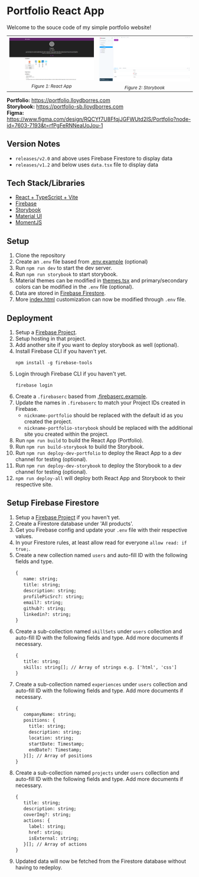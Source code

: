 # Portfolio React App

Welcome to the souce code of my simple portfolio website!

<table align="center">
  <tr>
    <td align="center">
      <img src="./docs/images/portfolio_thumbnail.png" width="100%"/><br>
      <sub><em>Figure 1: React App</em></sub>
    </td>
    <td align="center">
      <img src="./docs/images/storybook_thumbnail.png" width="100%"/><br>
      <sub><em>Figure 2: Storybook</em></sub>
    </td>
  </tr>
</table>

**Portfolio:** https://portfolio.lloydborres.com \
**Storybook:** https://portfolio-sb.lloydborres.com \
**Figma:** https://www.figma.com/design/RQCYf7U8FfqjJGFWUtd2IS/Portfolio?node-id=7603-7193&t=rfPgFeRNNeaUoJou-1

## Version Notes

- `releases/v2.0` and above uses Firebase Firestore to display data
- `releases/v1.2` and below uses `data.tsx` file to display data

## Tech Stack/Libraries

- [React + TypeScript + Vite](https://vite.dev/guide)
- [Firebase](https://firebase.google.com/)
- [Storybook](https://storybook.js.org)
- [Material UI](https://mui.com/material-ui)
- [MomentJS](https://momentjs.com)

## Setup

1. Clone the repository
2. Create an `.env` file based from [.env.example](.env.example) (optional)
3. Run `npm run dev` to start the dev server.
4. Run `npm run storybook` to start storybook.
5. Material themes can be modified in [themes.tsx](src/configs/themes.tsx) and primary/secondary colors can be modified in the `.env` file (optional).
6. Data are stored in [Firebase Firestore](#setup-firebase-firestore).
7. More [index.html](./index.html) customization can now be modified through `.env` file.

## Deployment

1. Setup a [Firebase Project](console.firebase.google.com).
2. Setup hosting in that project.
3. Add another site if you want to deploy storybook as well (optional).
4. Install Firebase CLI if you haven't yet.
   ```
   npm install -g firebase-tools
   ```
5. Login through Firebase CLI if you haven't yet.
   ```
   firebase login
   ```
6. Create a `.firebaserc` based from [.firebaserc.example](.firebaserc.example).
7. Update the names in `.firebaserc` to match your Project IDs created in Firebase.
   - `nickname-portfolio` should be replaced with the default id as you created the project.
   - `nickname-portfolio-storybook` should be replaced with the additional site you created within the project.
8. Run `npm run build` to build the React App (Portfolio).
9. Run `npm run build-storybook` to build the Storybook.
10. Run `npm run deploy-dev-portfolio` to deploy the React App to a dev channel for testing (optional).
11. Run `npm run deploy-dev-storybook` to deploy the Storybook to a dev channel for testing (optional).
12. `npm run deploy-all` will deploy both React App and Storybook to their respective site.

## Setup Firebase Firestore

1. Setup a [Firebase Project](console.firebase.google.com) if you haven't yet.
2. Create a Firestore database under 'All products'.
3. Get you Firebase config and update your `.env` file with their respective values.
4. In your Firestore rules, at least allow read for everyone `allow read: if true;`.
5. Create a new collection named `users` and auto-fill ID with the following fields and type.
   ```
   {
      name: string;
      title: string;
      description: string;
      profilePicSrc?: string;
      email?: string;
      github?: string;
      linkedin?: string;
   }
   ```
6. Create a sub-collection named `skillSets` under `users` collection and auto-fill ID with the following fields and type. Add more documents if necessary.
   ```
   {
      title: string;
      skills: string[]; // Array of strings e.g. ['html', 'css']
   }
   ```
7. Create a sub-collection named `experiences` under `users` collection and auto-fill ID with the following fields and type. Add more documents if necessary.
   ```
   {
      companyName: string;
      positions: {
        title: string;
        description: string;
        location: string;
        startDate: Timestamp;
        endDate?: Timestamp;
      }[]; // Array of positions
   }
   ```
8. Create a sub-collection named `projects` under `users` collection and auto-fill ID with the following fields and type. Add more documents if necessary.
   ```
   {
      title: string;
      description: string;
      coverImg?: string;
      actions: {
        label: string;
        href: string;
        isExternal: string;
      }[]; // Array of actions
   }
   ```
9. Updated data will now be fetched from the Firestore database without having to redeploy.
